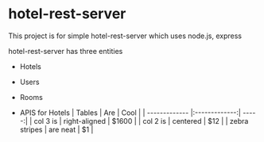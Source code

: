 # hotel-rest-server
This project is for simple hotel-rest-server which uses node.js, express

hotel-rest-server has three entities
* Hotels
* Users
* Rooms

* APIS for Hotels
| Tables        | Are           | Cool  |
| ------------- |:-------------:| -----:|
| col 3 is      | right-aligned | $1600 |
| col 2 is      | centered      |   $12 |
| zebra stripes | are neat      |    $1 |
